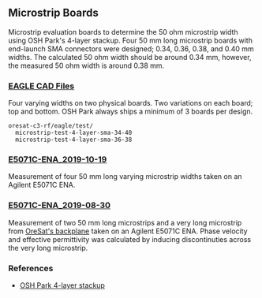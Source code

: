 ## Microstrip Boards

Microstrip evaluation boards to determine the 50 ohm microstrip width using OSH Park's 4-layer stackup.  Four 50 mm long microstrip boards with end-launch SMA connectors were designed; 0.34, 0.36, 0.38, and 0.40 mm widths.  The calculated 50 ohm width should be around 0.34 mm, however, the measured 50 ohm width is around 0.38 mm.

### [EAGLE CAD Files](../../eagle/test/)
Four varying widths on two physical boards.  Two variations on each board; top and bottom.  OSH Park always ships a minimum of 3 boards per design.

    oresat-c3-rf/eagle/test/
      microstrip-test-4-layer-sma-34-40
      microstrip-test-4-layer-sma-36-38

### [E5071C-ENA_2019-10-19](E5071C-ENA_2019-10-19)
Measurement of four 50 mm long varying microstrip widths taken on an Agilent E5071C ENA.

### [E5071C-ENA_2019-08-30](E5071C-ENA_2019-08-30)
Measurement of two 50 mm long microstrips and a very long microstrip from [OreSat's backplane](https://github.com/oresat/oresat-backplane) taken on an Agilent E5071C ENA.  Phase velocity and effective permittivity was calculated by inducing discontinuties across the very long microstrip.

### References
- [OSH Park 4-layer stackup](https://docs.oshpark.com/services/four-layer/)
